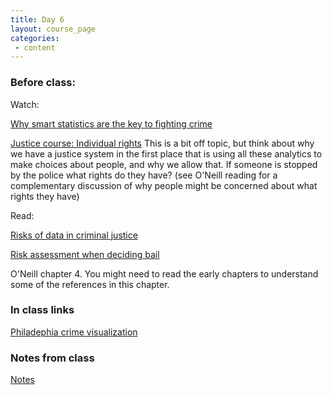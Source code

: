 ```yaml
---
title: Day 6
layout: course_page
categories:
 - content
---
```


### Before class:

Watch: 

[Why smart statistics are the key to fighting crime](https://www.ted.com/talks/anne_milgram_why_smart_statistics_are_the_key_to_fighting_crime)

[Justice course: Individual rights](http://justiceharvard.org/lecture-7-this-land-is-your-land/)
This is a bit off topic, but think about why we have a justice system in the first place that is using all these analytics to make choices about people, and why we allow that. If someone is stopped by the police what rights do they have? (see O'Neill reading for a complementary discussion of why people might be concerned about what rights they have)

Read:

[Risks of data in criminal justice](http://www.huffingtonpost.com/2014/08/01/eric-holder-moneyball-criminal-justice_n_5641420.html)

[Risk assessment when deciding bail](https://www.nytimes.com/2015/06/27/us/turning-the-granting-of-bail-into-a-science.html)

O'Neill chapter 4. You might need to read the early chapters to understand some of the references in this chapter.

### In class links

[Philadephia crime visualization](http://104.236.197.250:3838/Philadelphia-Crime-Visualizations/)

### Notes from class

[Notes](../day6notes)
